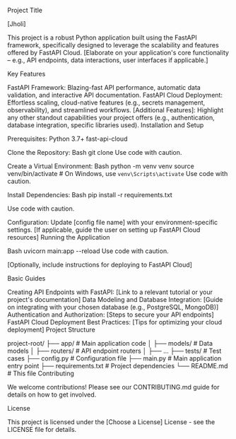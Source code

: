 Project Title

[Jholi]

This project is a robust Python application built using the FastAPI framework, specifically designed to leverage the scalability and features offered by FastAPI Cloud. [Elaborate on your application's core functionality – e.g., API endpoints, data interactions, user interfaces if applicable.]

Key Features

FastAPI Framework: Blazing-fast API performance, automatic data validation, and interactive API documentation.
FastAPI Cloud Deployment: Effortless scaling, cloud-native features (e.g., secrets management, observability), and streamlined workflows.
[Additional Features]: Highlight any other standout capabilities your project offers (e.g., authentication, database integration, specific libraries used).
Installation and Setup

Prerequisites:
Python 3.7+
fast-api-cloud


Clone the Repository:
Bash
git clone 
Use code with caution.



Create a Virtual Environment:
Bash
python -m venv venv
source venv/bin/activate  # On Windows, use `venv\Scripts\activate`
Use code with caution.



Install Dependencies:
Bash
pip install -r requirements.txt   

Use code with caution.



Configuration:
Update [config file name] with your environment-specific settings.
[If applicable, guide the user on setting up FastAPI Cloud resources]
Running the Application



Bash
uvicorn main:app --reload
Use code with caution.

[Optionally, include instructions for deploying to FastAPI Cloud]



Basic Guides

Creating API Endpoints with FastAPI: [Link to a relevant tutorial or your project's documentation]
Data Modeling and Database Integration: [Guide on integrating with your chosen database (e.g., PostgreSQL, MongoDB)]
Authentication and Authorization: [Steps to secure your API endpoints]
FastAPI Cloud Deployment Best Practices: [Tips for optimizing your cloud deployment]
Project Structure

project-root/
├── app/               # Main application code
│   ├── models/         # Data models 
│   ├── routers/        # API endpoint routers
│   ├── ...
├── tests/            # Test cases
├── config.py        # Configuration file
├── main.py          # Main application entry point
├── requirements.txt # Project dependencies
└── README.md         # This file
Contributing

We welcome contributions! Please see our CONTRIBUTING.md guide for details on how to get involved.

License

This project is licensed under the [Choose a License] License - see the LICENSE file for details.


